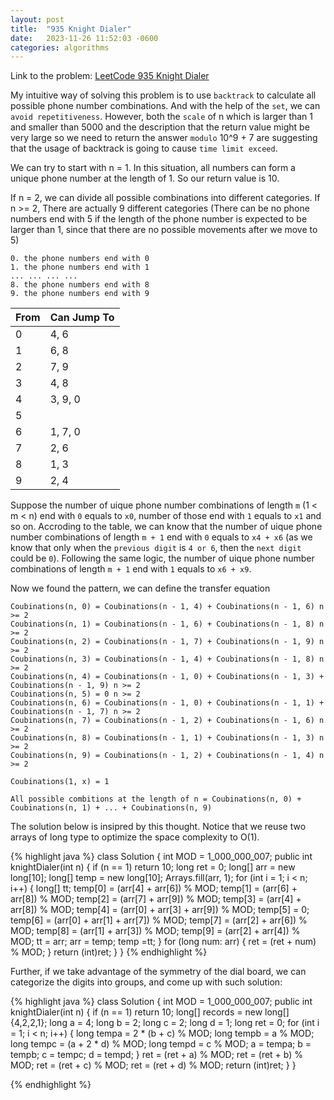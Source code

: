 ```yaml
---
layout: post
title:  "935 Knight Dialer"
date:   2023-11-26 11:52:03 -0600
categories: algorithms
---
```


Link to the problem: [LeetCode 935 Knight Dialer](https://leetcode.com/problems/knight-dialer/) 

My intuitive way of solving this problem is to use `backtrack` to calculate all possible phone number combinations. And with the help of the `set`, we can `avoid repetitiveness`. However, both the `scale` of n which is larger than 1 and smaller than 5000 and the description that the return value might be very large so we need to return the answer `modulo` 10^9 + 7 are suggesting that the usage of backtrack is going to cause `time limit exceed`.

We can try to start with n = 1. In this situation, all numbers can form a unique phone number at the length of 1. So our return value is 10.

If n = 2, we can divide all possible combinations into different categories. If n >= 2, There are actually 9 different categories (There can be no phone numbers end with 5 if the length of the phone number is expected to be larger than 1, since that there are no  possible movements after we move to 5)

    0. the phone numbers end with 0
    1. the phone numbers end with 1
    ... ... ... ...
    8. the phone numbers end with 8
    9. the phone numbers end with 9

| From      | Can Jump To |
| ----------- | ----------- |
|0|	4, 6|
|1|	6, 8|
|2|	7, 9|
|3|	4, 8|
|4|	3, 9, 0|
|5| |
|6|	1, 7, 0|
|7|	2, 6|
|8|	1, 3|
|9|	2, 4|

Suppose the number of uique phone number combinations of length `m` (1 < m < n) end with `0` equals to `x0`, number of those end with `1` equals to `x1` and so on. Accroding to the table, we can know that the number of uique phone number combinations of length `m + 1` end with `0` equals to `x4 + x6` (as we know that only when the `previous digit` is `4 or 6`, then the `next digit` could be `0`). Following the same logic, the number of uique phone number combinations of length `m + 1` end with `1` equals to `x6 + x9`.

Now we found the pattern, we can define the transfer equation

    Coubinations(n, 0) = Coubinations(n - 1, 4) + Coubinations(n - 1, 6) n >= 2
    Coubinations(n, 1) = Coubinations(n - 1, 6) + Coubinations(n - 1, 8) n >= 2
    Coubinations(n, 2) = Coubinations(n - 1, 7) + Coubinations(n - 1, 9) n >= 2
    Coubinations(n, 3) = Coubinations(n - 1, 4) + Coubinations(n - 1, 8) n >= 2
    Coubinations(n, 4) = Coubinations(n - 1, 0) + Coubinations(n - 1, 3) + Coubinations(n - 1, 9) n >= 2
    Coubinations(n, 5) = 0 n >= 2
    Coubinations(n, 6) = Coubinations(n - 1, 0) + Coubinations(n - 1, 1) + Coubinations(n - 1, 7) n >= 2
    Coubinations(n, 7) = Coubinations(n - 1, 2) + Coubinations(n - 1, 6) n >= 2
    Coubinations(n, 8) = Coubinations(n - 1, 1) + Coubinations(n - 1, 3) n >= 2
    Coubinations(n, 9) = Coubinations(n - 1, 2) + Coubinations(n - 1, 4) n >= 2

    Coubinations(1, x) = 1

    All possible combitions at the length of n = Coubinations(n, 0) + Coubinations(n, 1) + ... + Coubinations(n, 9)

The solution below is insipred by this thought. Notice that we reuse two arrays of long type to optimize the space complexity to O(1).

{% highlight java %}
class Solution {
    int MOD = 1_000_000_007;
    public int knightDialer(int n) {
        if (n == 1) return 10;
        long ret = 0;
        long[] arr = new long[10];
        long[] temp = new long[10];
        Arrays.fill(arr, 1);
        for (int i = 1; i < n; i++) {
            long[] tt;
            temp[0] = (arr[4] + arr[6]) % MOD;
            temp[1] = (arr[6] + arr[8]) % MOD;
            temp[2] = (arr[7] + arr[9]) % MOD;
            temp[3] = (arr[4] + arr[8]) % MOD;
            temp[4] = (arr[0] + arr[3] + arr[9]) % MOD;
            temp[5] = 0;
            temp[6] = (arr[0] + arr[1] + arr[7]) % MOD;
            temp[7] = (arr[2] + arr[6]) % MOD;
            temp[8] = (arr[1] + arr[3]) % MOD;
            temp[9] = (arr[2] + arr[4]) % MOD;
            tt = arr;
            arr = temp;
            temp =tt;
        }
        for (long num: arr) {
            ret = (ret + num) % MOD;
        }
        return (int)ret;
    }
}
{% endhighlight %}

Further, if we take advantage of the symmetry of the dial board, we can categorize the digits into groups, and come up with such solution:

{% highlight java %}
class Solution {
    int MOD = 1_000_000_007;
    public int knightDialer(int n) {
        if (n == 1) return 10;
        long[] records = new long[]{4,2,2,1};
        long a = 4;
        long b = 2;
        long c = 2;
        long d = 1;
        long ret = 0;
        for (int i = 1; i < n; i++) {
            long tempa = 2 * (b + c) % MOD;
            long tempb = a % MOD;
            long tempc = (a + 2 * d) % MOD;
            long tempd = c % MOD;
            a = tempa;
            b = tempb;
            c = tempc;
            d = tempd;
        }
        ret = (ret + a) % MOD;
        ret = (ret + b) % MOD;
        ret = (ret + c) % MOD;
        ret = (ret + d) % MOD;
        return (int)ret;
    }
}

{% endhighlight %}



